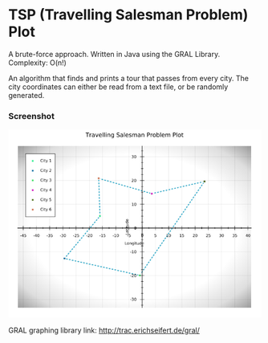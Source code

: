 # TSP (Travelling Salesman Problem) Plot

A brute-force approach. Written in Java using the GRAL Library. Complexity: O(n!)

An algorithm that finds and prints a tour that passes from every city.
The city coordinates can either be read from a text file, or be randomly generated.

### Screenshot

![TSPReadCoordinatesFromFile](/screenshots/TSPReadCoordinatesFromFile.jar_plot.png)


GRAL graphing library link: http://trac.erichseifert.de/gral/
